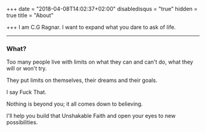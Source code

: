 +++
date = "2018-04-08T14:02:37+02:00"
disabledisqus = "true"
hidden = true
title = "About"

+++
I am C.G Ragnar. I want to expand what you dare to ask of life.

---

### What?

Too many people live with limits on what they can and can't do, what they will or won't try.

They put limits on themselves, their dreams and their goals.

I say Fuck That.

Nothing is beyond you; it all comes down to believing. 

I'll help you build that Unshakable Faith and open your eyes to new possibilities.